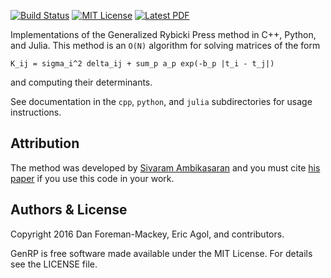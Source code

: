 [![Build Status](http://img.shields.io/travis/dfm/GenRP/master.svg?style=flat)](https://travis-ci.org/dfm/GenRP)
[![MIT License](http://img.shields.io/badge/license-MIT-blue.svg?style=flat)](https://github.com/dfm/GenRP/blob/master/LICENSE
)
[![Latest PDF](https://img.shields.io/badge/PDF-latest-orange.svg)](https://github.com/dfm/GenRP/blob/master-pdf/paper/ms.pdf)

Implementations of the Generalized Rybicki Press method in C++, Python, and Julia.
This method is an `O(N)` algorithm for solving matrices of the form

```
K_ij = sigma_i^2 delta_ij + sum_p a_p exp(-b_p |t_i - t_j|)
```

and computing their determinants.

See documentation in the `cpp`, `python`, and `julia` subdirectories for usage instructions.

Attribution
-----------

The method was developed by [Sivaram Ambikasaran](https://github.com/sivaramambikasaran>) and you must cite [his paper](http://arxiv.org/abs/1409.7852) if you use this code in your work.

Authors & License
-----------------

Copyright 2016 Dan Foreman-Mackey, Eric Agol, and contributors.

GenRP is free software made available under the MIT License. For details see the LICENSE file.
